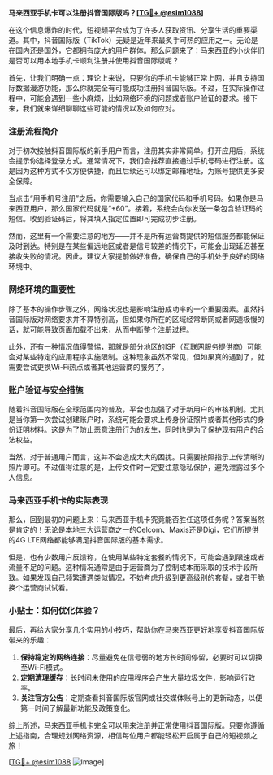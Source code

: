 **马来西亚手机卡可以注册抖音国际版吗？[[TG💪+ @esim1088](https://t.me/s/esim1088)]**

在这个信息爆炸的时代，短视频平台成为了许多人获取资讯、分享生活的重要渠道。其中，抖音国际版（TikTok）无疑是近年来最炙手可热的应用之一。无论是在国内还是国外，它都拥有庞大的用户群体。那么问题来了：马来西亚的小伙伴们是否可以用本地手机卡顺利注册并使用抖音国际版呢？

首先，让我们明确一点：理论上来说，只要你的手机卡能够正常上网，并且支持国际数据漫游功能，那么你就完全有可能成功注册抖音国际版。不过，在实际操作过程中，可能会遇到一些小麻烦，比如网络环境的问题或者账户验证的要求。接下来，我们就来详细聊聊这些可能的情况以及如何应对。

### 注册流程简介

对于初次接触抖音国际版的新手用户而言，注册其实非常简单。打开应用后，系统会提示你选择登录方式。通常情况下，我们会推荐直接通过手机号码进行注册。这是因为这种方式不仅方便快捷，而且后续还可以绑定邮箱地址，为账号提供更多安全保障。

当点击“用手机号注册”之后，你需要输入自己的国家代码和手机号码。如果你是马来西亚用户，那么国家代码就是“+60”。接着，系统会向你发送一条包含验证码的短信。收到验证码后，将其填入指定位置即可完成初步注册。

然而，这里有一个需要注意的地方——并不是所有运营商提供的短信服务都能保证及时到达。特别是在某些偏远地区或者是信号较差的情况下，可能会出现延迟甚至接收失败的情况。因此，建议大家提前做好准备，确保自己的手机处于良好的网络环境中。

### 网络环境的重要性

除了基本的操作步骤之外，网络状况也是影响注册成功率的一个重要因素。虽然抖音国际版对网络要求并不算特别高，但如果你所在的区域经常断网或者网速极慢的话，就可能导致页面加载不出来，从而中断整个注册过程。

此外，还有一种情况值得警惕，那就是部分地区的ISP（互联网服务提供商）可能会对某些特定的应用程序实施限制。这种现象虽然不常见，但如果真的遇到了，就需要尝试更换Wi-Fi热点或者其他运营商的服务了。

### 账户验证与安全措施

随着抖音国际版在全球范围内的普及，平台也加强了对于新用户的审核机制。尤其是当你第一次尝试创建账户时，系统可能会要求上传身份证照片或者其他形式的身份证明材料。这是为了防止恶意注册行为的发生，同时也是为了保护现有用户的合法权益。

当然，对于普通用户而言，这并不会造成太大的困扰。只需要按照指示上传清晰的照片即可。不过值得注意的是，上传文件时一定要注意隐私保护，避免泄露过多个人信息。

### 马来西亚手机卡的实际表现

那么，回到最初的问题上来：马来西亚手机卡究竟能否胜任这项任务呢？答案当然是肯定的！无论是本地三大运营商之一的Celcom、Maxis还是Digi，它们所提供的4G LTE网络都能够满足抖音国际版的基本需求。

但是，也有少数用户反馈称，在使用某些特定套餐的情况下，可能会遇到限速或者流量不足的问题。这种情况通常是由于运营商为了控制成本而采取的技术手段所致。如果发现自己频繁遭遇类似情况，不妨考虑升级到更高级别的套餐，或者干脆换个运营商试试看。

### 小贴士：如何优化体验？

最后，再给大家分享几个实用的小技巧，帮助你在马来西亚更好地享受抖音国际版带来的乐趣：

1. **保持稳定的网络连接**：尽量避免在信号弱的地方长时间停留，必要时可以切换至Wi-Fi模式。
2. **定期清理缓存**：长时间未使用的应用程序会产生大量垃圾文件，影响运行效率。
3. **关注官方公告**：定期查看抖音国际版官网或社交媒体账号上的更新动态，以便第一时间了解最新功能及政策变化。

综上所述，马来西亚手机卡完全可以用来注册并正常使用抖音国际版。只要你遵循上述指南，合理规划网络资源，相信每位用户都能轻松开启属于自己的短视频之旅！

[[TG💪+ @esim1088](https://t.me/s/esim1088) ![Image](https://i.postimg.cc/4NQfJmqS/Snipaste-2025-05-13-00-14-12.png)]